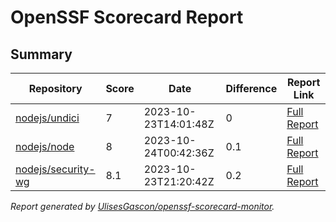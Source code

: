 # OpenSSF Scorecard Report

## Summary

| Repository | Score | Date | Difference | Report Link |
| -- | -- | -- | -- | -- |
| [nodejs/undici](https://github.com/nodejs/undici) | 7 | 2023-10-23T14:01:48Z | 0 | [Full Report](https://deps.dev/project/github/nodejs%2Fundici) |
| [nodejs/node](https://github.com/nodejs/node) | 8 | 2023-10-24T00:42:36Z | 0.1 | [Full Report](https://deps.dev/project/github/nodejs%2Fnode) |
| [nodejs/security-wg](https://github.com/nodejs/security-wg) | 8.1 | 2023-10-23T21:20:42Z | 0.2 | [Full Report](https://deps.dev/project/github/nodejs%2Fsecurity-wg) |

_Report generated by [UlisesGascon/openssf-scorecard-monitor](https://github.com/UlisesGascon/openssf-scorecard-monitor)._